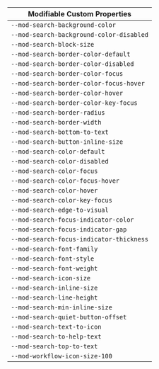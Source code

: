 | Modifiable Custom Properties             |
| ---------------------------------------- |
| `--mod-search-background-color`          |
| `--mod-search-background-color-disabled` |
| `--mod-search-block-size`                |
| `--mod-search-border-color-default`      |
| `--mod-search-border-color-disabled`     |
| `--mod-search-border-color-focus`        |
| `--mod-search-border-color-focus-hover`  |
| `--mod-search-border-color-hover`        |
| `--mod-search-border-color-key-focus`    |
| `--mod-search-border-radius`             |
| `--mod-search-border-width`              |
| `--mod-search-bottom-to-text`            |
| `--mod-search-button-inline-size`        |
| `--mod-search-color-default`             |
| `--mod-search-color-disabled`            |
| `--mod-search-color-focus`               |
| `--mod-search-color-focus-hover`         |
| `--mod-search-color-hover`               |
| `--mod-search-color-key-focus`           |
| `--mod-search-edge-to-visual`            |
| `--mod-search-focus-indicator-color`     |
| `--mod-search-focus-indicator-gap`       |
| `--mod-search-focus-indicator-thickness` |
| `--mod-search-font-family`               |
| `--mod-search-font-style`                |
| `--mod-search-font-weight`               |
| `--mod-search-icon-size`                 |
| `--mod-search-inline-size`               |
| `--mod-search-line-height`               |
| `--mod-search-min-inline-size`           |
| `--mod-search-quiet-button-offset`       |
| `--mod-search-text-to-icon`              |
| `--mod-search-to-help-text`              |
| `--mod-search-top-to-text`               |
| `--mod-workflow-icon-size-100`           |
